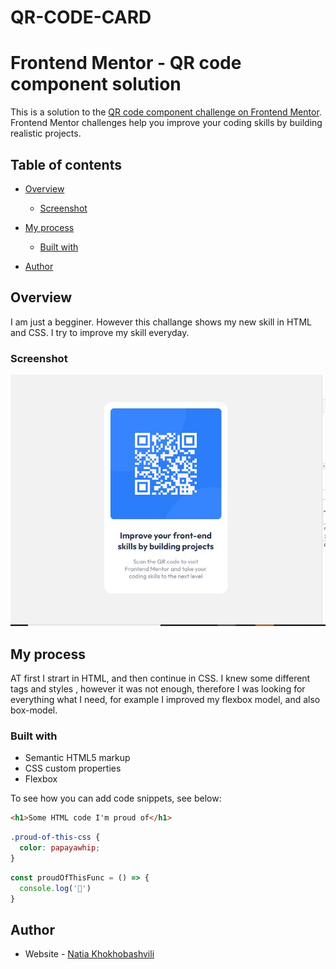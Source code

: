 # QR-CODE-CARD
# Frontend Mentor - QR code component solution

This is a solution to the [QR code component challenge on Frontend Mentor](https://www.frontendmentor.io/challenges/qr-code-component-iux_sIO_H). Frontend Mentor challenges help you improve your coding skills by building realistic projects. 

## Table of contents

- [Overview](3overview)
  - [Screenshot](#screenshot)
 
- [My process](#my-process)
  - [Built with](#built-with)
  
 
- [Author](#author)


## Overview
I am just a begginer. However this challange shows my new skill in HTML and CSS. I try to improve my skill everyday. 

### Screenshot

![](/screenshot.JPG)





## My process
AT first I strart in HTML, and then continue in CSS. I knew some different tags and styles , however it was not enough, therefore I was looking for everything what I need, for example I improved my flexbox model, and also box-model.

### Built with

- Semantic HTML5 markup
- CSS custom properties
- Flexbox





To see how you can add code snippets, see below:

```html
<h1>Some HTML code I'm proud of</h1>
```
```css
.proud-of-this-css {
  color: papayawhip;
}
```
```js
const proudOfThisFunc = () => {
  console.log('🎉')
}
```




## Author

- Website - [Natia Khokhobashvili](https://natiakhokhob.github.io/QR-CODE-CARD/)




